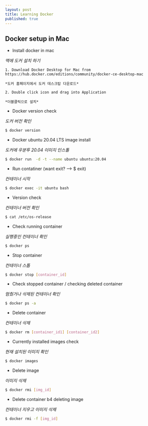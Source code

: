 ```yaml
---
layout: post
title: Learning Docker
published: true
---
```


## Docker setup in Mac
* Install docker in mac

*맥에 도커 설치 하기*

    1. Download Docker Desktop for Mac from https://hub.docker.com/editions/community/docker-ce-desktop-mac

    *도커 홈페이지에서 도커 데스크탑 다운로드*

    2. Double click icon and drag into Application

    *더블클릭으로 설치*

* Docker version check

*도커 버전 확인*
```bash
$ docker version
```

* Docker ubuntu 20.04 LTS image install

*도커에 우분투 20.04 이미지 인스톨*
```bash
$ docker run  -d -t --name ubuntu ubuntu:20.04
```

* Run contatiner (want exit? —> $ exit)

*컨테이너 시작*
```bash
$ docker exec -it ubuntu bash
```

* Version check

*컨테이너 버전 확인*
```bash
$ cat /etc/os-release
```

* Check running container

*실행중인 컨테이너 확인*
```bash
$ docker ps
```

* Stop container

*컨테이너 스톱*
```bash
$ docker stop [container_id]
```

* Check stopped container / checking deleted container

*멈췄거나 삭제된 컨테이너 확인*
```bash
$ docker ps -a
```

* Delete container

*컨테이너 삭제*
```bash
$ docker rm [container_id1] [container_id2]
```

* Currently installed images check

*현재 설치된 이미지 확인*
```bash
$ docker images
```

* Delete image

*이미지 삭제*
```bash
$ docker rmi [img_id]
```

* Delete container b4 deleting image

*컨테이너 지우고 이미지 삭제*
```bash
$ docker rmi -f [img_id]
```
